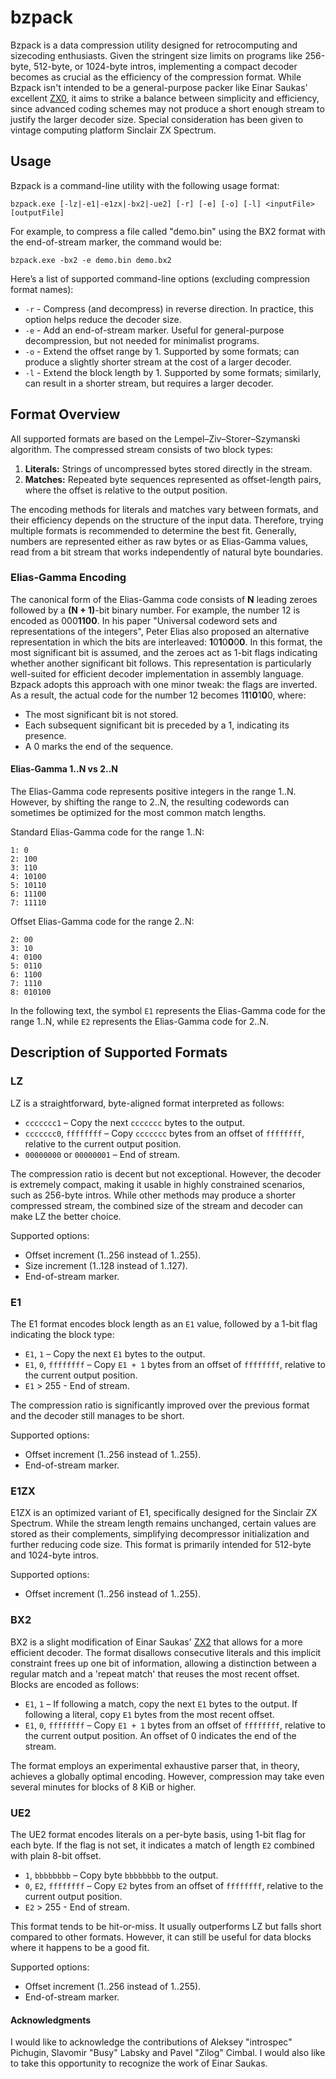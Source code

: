 # bzpack

Bzpack is a data compression utility designed for retrocomputing and sizecoding enthusiasts. Given the stringent size limits
on programs like 256-byte, 512-byte, or 1024-byte intros, implementing a compact decoder becomes as crucial as the efficiency
of the compression format. While Bzpack isn't intended to be a general-purpose packer like Einar Saukas' excellent
[ZX0](https://github.com/einar-saukas/ZX0), it aims to strike a balance between simplicity and efficiency, since advanced
coding schemes may not produce a short enough stream to justify the larger decoder size. Special consideration has been given
to vintage computing platform Sinclair ZX Spectrum.

## Usage

Bzpack is a command-line utility with the following usage format:

`bzpack.exe [-lz|-e1|-e1zx|-bx2|-ue2] [-r] [-e] [-o] [-l] <inputFile> [outputFile]`

For example, to compress a file called "demo.bin" using the BX2 format with the end-of-stream marker, the command would be:

`bzpack.exe -bx2 -e demo.bin demo.bx2`

Here’s a list of supported command-line options (excluding compression format names):

* `-r` - Compress (and decompress) in reverse direction. In practice, this option helps reduce the decoder size.
* `-e` - Add an end-of-stream marker. Useful for general-purpose decompression, but not needed for minimalist programs.
* `-o` - Extend the offset range by 1. Supported by some formats; can produce a slightly shorter stream at the cost of a larger
decoder.
* `-l` - Extend the block length by 1. Supported by some formats; similarly, can result in a shorter stream, but requires a
larger decoder.

## Format Overview

All supported formats are based on the Lempel–Ziv–Storer–Szymanski algorithm. The compressed stream consists of two block types:

1. **Literals:** Strings of uncompressed bytes stored directly in the stream.
2. **Matches:** Repeated byte sequences represented as offset-length pairs, where the offset is relative to the output position.

The encoding methods for literals and matches vary between formats, and their efficiency depends on the structure of the input
data. Therefore, trying multiple formats is recommended to determine the best fit. Generally, numbers are represented either as
raw bytes or as Elias-Gamma values, read from a bit stream that works independently of natural byte boundaries.

### Elias-Gamma Encoding

The canonical form of the Elias-Gamma code consists of **N** leading zeroes followed by a **(N + 1)**-bit binary number. For
example, the number 12 is encoded as 000**1100**. In his paper "Universal codeword sets and representations of the integers",
Peter Elias also proposed an alternative representation in which the bits are interleaved: **1**0**1**0**0**0**0**. In this
format, the most significant bit is assumed, and the zeroes act as 1-bit flags indicating whether another significant bit
follows. This representation is particularly well-suited for efficient decoder implementation in assembly language. Bzpack
adopts this approach with one minor tweak: the flags are inverted. As a result, the actual code for the number 12 becomes
1**1**1**0**1**0**0, where:

* The most significant bit is not stored.
* Each subsequent significant bit is preceded by a 1, indicating its presence.
* A 0 marks the end of the sequence.

#### Elias-Gamma 1..N vs 2..N

The Elias-Gamma code represents positive integers in the range 1..N. However, by shifting the range to 2..N, the resulting
codewords can sometimes be optimized for the most common match lengths.

Standard Elias-Gamma code for the range 1..N:
```
1: 0
2: 100
3: 110
4: 10100
5: 10110
6: 11100
7: 11110
```
Offset Elias-Gamma code for the range 2..N:
```
2: 00
3: 10
4: 0100
5: 0110
6: 1100
7: 1110
8: 010100
```
In the following text, the symbol `E1` represents the Elias-Gamma code for the range 1..N, while `E2` represents the
Elias-Gamma code for 2..N.

## Description of Supported Formats

### LZ

LZ is a straightforward, byte-aligned format interpreted as follows:

* `ccccccc1` – Copy the next `ccccccc` bytes to the output.
* `ccccccc0`, `ffffffff` – Copy `ccccccc` bytes from an offset of `ffffffff`, relative to the current output position.
* `00000000` or `00000001` – End of stream.

The compression ratio is decent but not exceptional. However, the decoder is extremely compact, making it usable in highly
constrained scenarios, such as 256-byte intros. While other methods may produce a shorter compressed stream, the combined size
of the stream and decoder can make LZ the better choice.

Supported options:

* Offset increment (1..256 instead of 1..255).
* Size increment (1..128 instead of 1..127).
* End-of-stream marker.

### E1

The E1 format encodes block length as an `E1` value, followed by a 1-bit flag indicating the block type:

* `E1`, `1` – Copy the next `E1` bytes to the output.
* `E1`, `0`, `ffffffff` – Copy `E1 + 1` bytes from an offset of `ffffffff`, relative to the current output position.
* `E1` > 255 - End of stream.

The compression ratio is significantly improved over the previous format and the decoder still manages to be short.

Supported options:

* Offset increment (1..256 instead of 1..255).
* End-of-stream marker.

### E1ZX

E1ZX is an optimized variant of E1, specifically designed for the Sinclair ZX Spectrum. While the stream length remains
unchanged, certain values are stored as their complements, simplifying decompressor initialization and further reducing code
size. This format is primarily intended for 512-byte and 1024-byte intros.

Supported options:

* Offset increment (1..256 instead of 1..255).

### BX2

BX2 is a slight modification of Einar Saukas' [ZX2](https://github.com/einar-saukas/ZX2) that allows for a more efficient
decoder. The format disallows consecutive literals and this implicit constraint frees up one bit of information, allowing
a distinction between a regular match and a 'repeat match' that reuses the most recent offset. Blocks are encoded as follows:

* `E1`, `1` – If following a match, copy the next `E1` bytes to the output. If following a literal, copy `E1` bytes from the
most recent offset.
* `E1`, `0`, `ffffffff` – Copy `E1 + 1` bytes from an offset of `ffffffff`, relative to the current output position.
An offset of 0 indicates the end of the stream.

The format employs an experimental exhaustive parser that, in theory, achieves a globally optimal encoding. However,
compression may take even several minutes for blocks of 8 KiB or higher.

### UE2

The UE2 format encodes literals on a per-byte basis, using 1-bit flag for each byte. If the flag is not set, it indicates
a match of length `E2` combined with plain 8-bit offset.

* `1`, `bbbbbbbb` – Copy byte `bbbbbbbb` to the output.
* `0`, `E2`, `ffffffff` – Copy `E2` bytes from an offset of `ffffffff`, relative to the current output position.
* `E2` > 255 - End of stream.

This format tends to be hit-or-miss. It usually outperforms LZ but falls short compared to other formats. However, it can still
be useful for data blocks where it happens to be a good fit.

Supported options:

* Offset increment (1..256 instead of 1..255).
* End-of-stream marker.

#### Acknowledgments

I would like to acknowledge the contributions of Aleksey "introspec" Pichugin, Slavomir "Busy" Labsky and
Pavel "Zilog" Cimbal. I would also like to take this opportunity to recognize the work of Einar Saukas.
